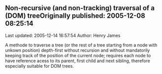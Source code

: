 ## Non-recursive (and non-tracking) traversal of a (DOM) treeOriginally published: 2005-12-08 08:25:14 
Last updated: 2005-12-14 16:57:54 
Author: Henry James 
 
A methode to traverse a tree (or the rest of a tree starting from a node with unkown position) depth-first without recursion and without mandatorily keeping track of the position of the current node; requires each node to have reference acess to its parent, first child and next sibling, therefore especially suitable for DOM trees.